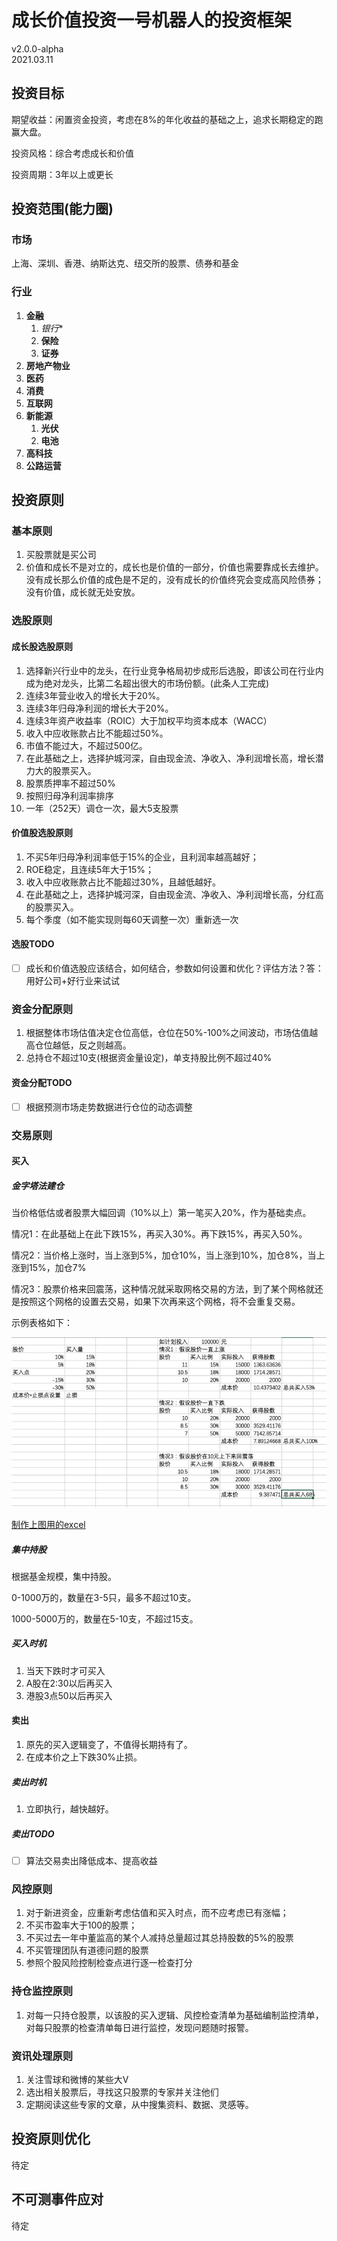 # 成长价值投资一号机器人的投资框架
v2.0.0-alpha  
2021.03.11

## 投资目标

期望收益：闲置资金投资，考虑在8%的年化收益的基础之上，追求长期稳定的跑赢大盘。

投资风格：综合考虑成长和价值

投资周期：3年以上或更长

## 投资范围(能力圈)

### 市场

上海、深圳、香港、纳斯达克、纽交所的股票、债券和基金

### 行业

1. **金融**
   1. *银行**
   2. **保险**
   3. **证券**
2. **房地产物业**
3. **医药**
4. **消费**
5. **互联网**
6. **新能源**
   1. **光伏**
   2. **电池**
7. **高科技**
8. **公路运营**

## 投资原则

### 基本原则

1. 买股票就是买公司
2. 价值和成长不是对立的，成长也是价值的一部分，价值也需要靠成长去维护。没有成长那么价值的成色是不足的，没有成长的价值终究会变成高风险债券；没有价值，成长就无处安放。

### 选股原则

#### 成长股选股原则

1. 选择新兴行业中的龙头，在行业竞争格局初步成形后选股，即该公司在行业内成为绝对龙头，比第二名超出很大的市场份额。(此条人工完成)
2. 连续3年营业收入的增长大于20%。
3. 连续3年归母净利润的增长大于20%。
4. 连续3年资产收益率（ROIC）大于加权平均资本成本（WACC）
5. 收入中应收账款占比不能超过50%。
6. 市值不能过大，不超过500亿。
7. 在此基础之上，选择护城河深，自由现金流、净收入、净利润增长高，增长潜力大的股票买入。
8. 股票质押率不超过50%
10. 按照归母净利润率排序
11. 一年（252天）调仓一次，最大5支股票

#### 价值股选股原则

1. 不买5年归母净利润率低于15%的企业，且利润率越高越好；
2. ROE稳定，且连续5年大于15%；
3. 收入中应收账款占比不能超过30%，且越低越好。
4. 在此基础之上，选择护城河深，自由现金流、净收入、净利润增长高，分红高的股票买入。
5. 每个季度（如不能实现则每60天调整一次）重新选一次

#### 选股TODO

- [ ] 成长和价值选股应该结合，如何结合，参数如何设置和优化？评估方法？答：用好公司+好行业来试试

### 资金分配原则

1. 根据整体市场估值决定仓位高低，仓位在50%-100%之间波动，市场估值越高仓位越低，反之则越高。
2. 总持仓不超过10支(根据资金量设定)，单支持股比例不超过40%

#### 资金分配TODO

- [ ] 根据预测市场走势数据进行仓位的动态调整

### 交易原则

#### 买入

##### 金字塔法建仓

当价格低估或者股票大幅回调（10%以上）第一笔买入20%，作为基础卖点。

情况1：在此基础上在此下跌15%，再买入30%。再下跌15%，再买入50%。

情况2：当价格上涨时，当上涨到5%，加仓10%，当上涨到10%，加仓8%，当上涨到15%，加仓7%

情况3：股票价格来回震荡，这种情况就采取网格交易的方法，到了某个网格就还是按照这个网格的设置去交易，如果下次再来这个网格，将不会重复交易。

示例表格如下：

![image-20201218103431054](images/image-20201218103431054.png)

[制作上图用的excel](assets/金字塔买入计算表及示例.xlsx)

##### 集中持股

根据基金规模，集中持股。

0-1000万的，数量在3-5只，最多不超过10支。

1000-5000万的，数量在5-10支，不超过15支。

##### 买入时机

1. 当天下跌时才可买入
2. A股在2:30以后再买入
3. 港股3点50以后再买入

#### 卖出

1. 原先的买入逻辑变了，不值得长期持有了。
2. 在成本价之上下跌30%止损。

##### 卖出时机

1. 立即执行，越快越好。

##### 卖出TODO

- [ ] 算法交易卖出降低成本、提高收益

### 风控原则

1. 对于新进资金，应重新考虑估值和买入时点，而不应考虑已有涨幅；
2. 不买市盈率大于100的股票；
3. 不买过去一年中董监高的某个人减持总量超过其总持股数的5%的股票
4. 不买管理团队有道德问题的股票
5. 参照个股风险控制检查点进行逐一检查打分

### 持仓监控原则

1. 对每一只持仓股票，以该股的买入逻辑、风控检查清单为基础编制监控清单，对每只股票的检查清单每日进行监控，发现问题随时报警。

### 资讯处理原则

1. 关注雪球和微博的某些大V
2. 选出相关股票后，寻找这只股票的专家并关注他们
3. 定期阅读这些专家的文章，从中搜集资料、数据、灵感等。

## 投资原则优化

待定

## 不可测事件应对

待定
